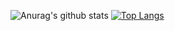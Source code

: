 ![Anurag's github stats](https://github-readme-stats.vercel.app/api?username=linhcao1611&show_icons=true&count_private=true)
[![Top Langs](https://github-readme-stats.vercel.app/api/top-langs/?username=linhcao1611&layout=compact)](https://github.com/ePlansoft-Org)
